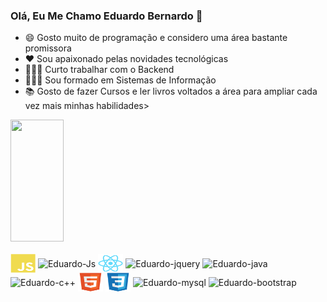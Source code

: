### Olá, Eu Me Chamo Eduardo Bernardo 👋

- 😄 Gosto muito de programação e considero uma área bastante promissora
- ❤️ Sou apaixonado pelas novidades tecnológicas 
- 👨🏻‍💻 Curto trabalhar com o Backend
- 👨🏻‍🎓 Sou formado em Sistemas de Informação
- 📚 Gosto de fazer Cursos e ler livros voltados a área para ampliar cada vez mais minhas habilidades>  

<div >  
   <img width="41%" height="195px" src="https://github-readme-stats.vercel.app/api/top-langs/?username=Eduardobernardo06&layout=compact&hide_border=true&title_color=DCDCDC&text_color=DCDCDC&bg_color=0d1117" />
</div>
   

<div style="display: inline_block"><br>
  <img align="center" alt="Eduardo-Js" height="30" width="40" src="https://raw.githubusercontent.com/devicons/devicon/master/icons/javascript/javascript-plain.svg">
  <img align="center" alt="Eduardo-Js" height="30" width="40" src="https://cdn.jsdelivr.net/gh/devicons/devicon/icons/typescript/typescript-original.svg" />
  <img align="center" alt="Eduardo-React" height="30" width="40" src="https://raw.githubusercontent.com/devicons/devicon/master/icons/react/react-original.svg">
  <img align="center" alt="Eduardo-jquery" height="30" width="40" src="https://cdn.jsdelivr.net/gh/devicons/devicon/icons/jquery/jquery-original.svg">
  <img align="center" alt="Eduardo-java" height="30" width="40"  src="https://cdn.jsdelivr.net/gh/devicons/devicon/icons/java/java-original.svg" />
  <img align="center" alt="Eduardo-c++" height="30" width="40" src="https://cdn.jsdelivr.net/gh/devicons/devicon/icons/cplusplus/cplusplus-original.svg" />
  <img align="center" alt="Eduardo-HTML" height="30" width="40" src="https://raw.githubusercontent.com/devicons/devicon/master/icons/html5/html5-original.svg">
  <img align="center" alt="Eduardo-CSS" height="30" width="40" src="https://raw.githubusercontent.com/devicons/devicon/master/icons/css3/css3-original.svg">
  <img align="center" alt="Eduardo-mysql" height="30" width="40" src="https://cdn.jsdelivr.net/gh/devicons/devicon/icons/mysql/mysql-original.svg" />
  <img align="center" alt="Eduardo-bootstrap" height="30" width="40" src="https://cdn.jsdelivr.net/gh/devicons/devicon/icons/bootstrap/bootstrap-original.svg"/>

  </div>
